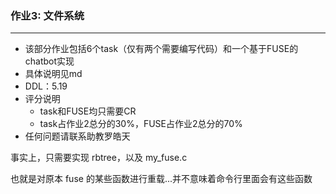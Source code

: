 ### 作业3: 文件系统

------

- 该部分作业包括6个task（仅有两个需要编写代码）和一个基于FUSE的chatbot实现
- 具体说明见md
- DDL：5.19
- 评分说明
  - task和FUSE均只需要CR
  - task占作业2总分的30%，FUSE占作业2总分的70%
- 任何问题请联系助教罗皓天

事实上，只需要实现 rbtree，以及 my_fuse.c

也就是对原本 fuse 的某些函数进行重载...并不意味着命令行里面会有这些函数